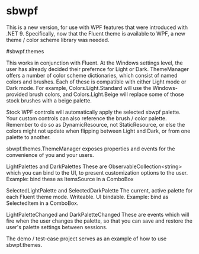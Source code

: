 # sbwpf

This is a new version, for use with WPF features that were introduced with .NET 9. Specifically, now that the Fluent theme is available to WPF, a new theme / color scheme library was needed.


#sbwpf.themes

This works in conjunction with Fluent. At the Windows settings level, the user has already decided their prefernce for Light or Dark. ThemeManager offers a number of color scheme dictionaries, which consist of named colors and brushes. Each of these is compatible with either Light mode or Dark mode. For example, Colors.Light.Standard will use the Windows-provided brush colors, and Colors.Light.Beige will replace some of those stock brushes with a beige palette. 

Stock WPF controls will automatically apply the selected sbwpf palette. Your custom controls can also reference the brush / color palette. Remember to do so as DynamicResource, not StaticResource, or else the colors might not update when flipping between Light and Dark, or from one palette to another.

sbwpf.themes.ThemeManager exposes properties and events for the convenience of you and your users.

LightPalettes and DarkPalettes
These are ObservableCollection&lt;string&gt; which you can bind to the UI, to present customization options to the user. Example: bind these as ItemsSource in a ComboBox

SelectedLightPalette and SelectedDarkPalette
The current, active palette for each Fluent theme mode. Writeable. UI bindable. Example: bind as SelectedItem in a ComboBox.

LightPaletteChanged and DarkPaletteChanged
These are events which will fire when the user changes the palette, so that you can save and restore the user's palette settings between sessions.

The demo / test-case project serves as an example of how to use sbwpf.themes.

